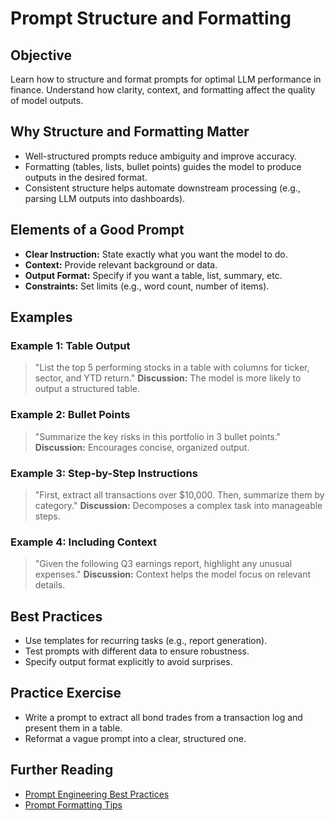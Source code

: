 # Prompt Structure and Formatting

## Objective
Learn how to structure and format prompts for optimal LLM performance in finance. Understand how clarity, context, and formatting affect the quality of model outputs.

## Why Structure and Formatting Matter
- Well-structured prompts reduce ambiguity and improve accuracy.
- Formatting (tables, lists, bullet points) guides the model to produce outputs in the desired format.
- Consistent structure helps automate downstream processing (e.g., parsing LLM outputs into dashboards).

## Elements of a Good Prompt
- **Clear Instruction:** State exactly what you want the model to do.
- **Context:** Provide relevant background or data.
- **Output Format:** Specify if you want a table, list, summary, etc.
- **Constraints:** Set limits (e.g., word count, number of items).

## Examples
### Example 1: Table Output
> "List the top 5 performing stocks in a table with columns for ticker, sector, and YTD return."
**Discussion:** The model is more likely to output a structured table.

### Example 2: Bullet Points
> "Summarize the key risks in this portfolio in 3 bullet points."
**Discussion:** Encourages concise, organized output.

### Example 3: Step-by-Step Instructions
> "First, extract all transactions over $10,000. Then, summarize them by category."
**Discussion:** Decomposes a complex task into manageable steps.

### Example 4: Including Context
> "Given the following Q3 earnings report, highlight any unusual expenses."
**Discussion:** Context helps the model focus on relevant details.

## Best Practices
- Use templates for recurring tasks (e.g., report generation).
- Test prompts with different data to ensure robustness.
- Specify output format explicitly to avoid surprises.

## Practice Exercise
- Write a prompt to extract all bond trades from a transaction log and present them in a table.
- Reformat a vague prompt into a clear, structured one.

## Further Reading
- [Prompt Engineering Best Practices](https://platform.openai.com/docs/guides/prompting)
- [Prompt Formatting Tips](https://www.promptingguide.ai/techniques/formatting)
